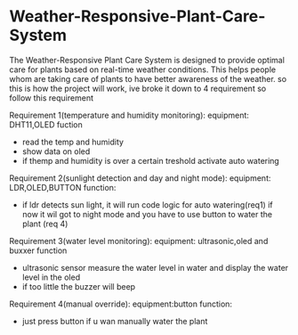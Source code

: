 # Weather-Responsive-Plant-Care-System
The Weather-Responsive Plant Care  System is designed to provide optimal care for plants based on real-time weather conditions. This helps people whom are taking care of plants to have better awareness of the weather.
so this is how the project will work, ive broke it down to 4 requirement so follow this requirement 

Requirement 1(temperature and humidity monitoring):
  equipment: DHT11,OLED
fuction
  - read the temp and humidity
  - show data on oled
  - if themp and humidity is over a certain treshold activate auto watering


Requirement 2(sunlight detection and day and night mode):
  equipment: LDR,OLED,BUTTON
function:
  - if ldr detects sun light, it will run code logic for auto watering(req1) if now it wil got to night mode and you have to use button to water the plant (req 4)


Requirement 3(water level monitoring):
  equipment: ultrasonic,oled and buxxer
function
 - ultrasonic sensor measure the water level in water and display the water level in the oled
 - if too little the buzzer will beep


Requirement 4(manual override):
  equipment:button
function:
  - just press button if u wan manually water the plant 
